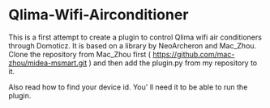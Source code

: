 # Qlima-Wifi-Airconditioner
This is a first attempt to create a plugin to control Qlima wifi air conditioners through Domoticz. It is based on a library by NeoArcheron and Mac_Zhou. Clone the repository from Mac_Zhou first ( https://github.com/mac-zhou/midea-msmart.git ) and then add the plugin.py from my repository to it.

Also read how to find your device id. You' ll need it to be able to run the plugin.

